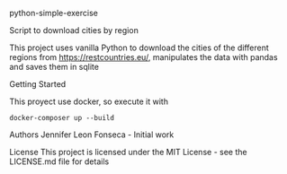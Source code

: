 python-simple-exercise

Script to download cities by region

This project uses vanilla Python to download the cities of the different regions from https://restcountries.eu/, manipulates the data with pandas and saves them in sqlite

Getting Started

This proyect use docker, so execute it with

    docker-composer up --build

Authors
Jennifer Leon Fonseca - Initial work

License
This project is licensed under the MIT License - see the LICENSE.md file for details
